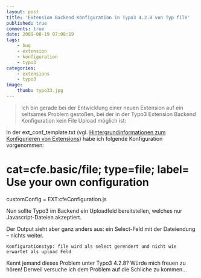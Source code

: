```yaml
---
layout: post
title: 'Extension Backend Konfiguration in Typo3 4.2.8 von Typ file'
published: true
comments: true
date: 2009-08-19 07:08:19
tags:
    - bug
    - extension
    - konfiguration
    - typo3
categories:
    - extensions
    - typo3
image:
    thumb: typo33.jpg
---
```

> Ich bin gerade bei der Entwicklung einer neuen Extension auf ein seltsames Problem gestoßen, bei der in der Typo3 Extension Backend Konfiguration kein File Upload möglich ist:



In der ext\_conf\_template.txt (vgl. [Hintergrundinformationen zum Konfigurieren von Extensions][1]) habe ich folgende Konfiguration vorgenommen:

# cat=cfe.basic/file; type=file; label= Use your own configuration
customConfig = EXT:cfeConfiguration.js

Nun sollte Typo3 im Backend ein Uploadfeld bereitstellen, welches nur Javascript-Dateien akzeptiert.

Der Output sieht aber ganz anders aus: ein Select-Feld mit der Dateiendung &#8211; nichts weiter.


  
  
  
    Konfigurationstyp: file wird als select gerendert und nicht wie erwartet als upload Feld
  


Kennt jemand dieses Problem unter Typo3 4.2.8? Würde mich freuen zu hören! Derweil versuche ich dem Problem auf die Schliche zu kommen&#8230;

 [1]: http://mediavrog.net/blog/2007/05/28/typo3/extensions/backend-be-extension-konfiguration-von-konstanten-direkt-nach-installation-moglich-machen/
